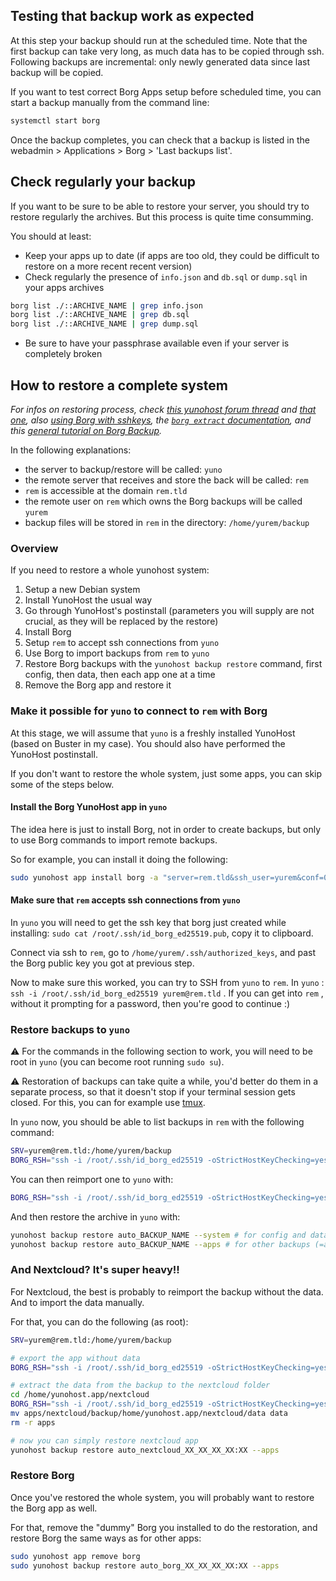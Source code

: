 ## Testing that backup work as expected

At this step your backup should run at the scheduled time. Note that the first backup can take very long, as much data has to be copied through ssh. Following backups are incremental: only newly generated data since last backup will be copied.

If you want to test correct Borg Apps setup before scheduled time, you can start a backup manually from the command line:

```bash
systemctl start borg
```

Once the backup completes, you can check that a backup is listed in the webadmin > Applications > Borg > 'Last backups list'.

## Check regularly your backup

If you want to be sure to be able to restore your server, you should try to restore regularly the archives. But this process is quite time consumming.

You should at least:

* Keep your apps up to date (if apps are too old, they could be difficult to restore on a more recent recent version)
* Check regularly the presence of `info.json` and `db.sql` or `dump.sql` in your apps archives

```bash
borg list ./::ARCHIVE_NAME | grep info.json
borg list ./::ARCHIVE_NAME | grep db.sql
borg list ./::ARCHIVE_NAME | grep dump.sql
```

* Be sure to have your passphrase available even if your server is completely broken




## How to restore a complete system

*For infos on restoring process, check [this yunohost forum thread](https://forum.yunohost.org/t/restoring-whole-yunohost-from-borg-backups/12705/3) and [that one](https://forum.yunohost.org/t/how-to-properly-backup-and-restore/12583/3), also [using Borg with sshkeys](https://thisiscasperslife.wordpress.com/2017/11/28/using-borg-backup-across-ssh-with-sshkeys/), the [`borg extract` documentation](https://borgbackup.readthedocs.io/en/stable/usage/extract.html), and this [general tutorial on Borg Backup](https://practical-admin.com/blog/backups-using-borg/).*

In the following explanations:

* the server to backup/restore will be called: `yuno`
* the remote server that receives and store the back will be called: `rem`
* `rem` is accessible at the domain `rem.tld`
* the remote user on `rem` which owns the Borg backups will be called `yurem`
* backup files will be stored in `rem` in the directory: `/home/yurem/backup`

### Overview

If you need to restore a whole yunohost system:

1. Setup a new Debian system
2. Install YunoHost the usual way
3. Go through YunoHost's postinstall (parameters you will supply are not crucial, as they will be replaced by the restore)
4. Install Borg
5. Setup `rem` to accept ssh connections from `yuno`
6. Use Borg to import backups from `rem` to `yuno`
7. Restore Borg backups with the `yunohost backup restore` command, first config, then data, then each app one at a time
8. Remove the Borg app and restore it

### Make it possible for `yuno` to connect to `rem` with Borg

At this stage, we will assume that `yuno` is a freshly installed YunoHost (based on Buster in my case). You should also have performed the YunoHost postinstall.

If you don't want to restore the whole system, just some apps, you can skip some of the steps below.

#### Install the Borg YunoHost app in `yuno`

The idea here is just to install Borg, not in order to create backups, but only to use Borg commands to import remote backups.

So for example, you can install it doing the following:

```bash
sudo yunohost app install borg -a "server=rem.tld&ssh_user=yurem&conf=0&data=0&apps=hextris&on_calendar=2:30"
```

#### Make sure that `rem` accepts ssh connections from `yuno`

In `yuno` you will need to get the ssh key that borg just created while installing: `sudo cat /root/.ssh/id_borg_ed25519.pub`, copy it to clipboard.

Connect via ssh to `rem`, go to `/home/yurem/.ssh/authorized_keys`, and past the Borg public key you got at previous step.

Now to make sure this worked, you can try to SSH from `yuno` to `rem`.
In `yuno` : `ssh -i /root/.ssh/id_borg_ed25519 yurem@rem.tld` . If you can get into `rem` , without it prompting for a password, then you're good to continue :)

### Restore backups to `yuno`

⚠️ For the commands in the following section to work, you will need to be root in `yuno` (you can become root running `sudo su`).

⚠️ Restoration of backups can take quite a while, you'd better do them in a separate process, so that it doesn't stop if your terminal session gets closed. For this, you can for example use [tmux](https://www.howtogeek.com/671422/how-to-use-tmux-on-linux-and-why-its-better-than-screen/).

In `yuno` now, you should be able to list backups in `rem` with the following command:

```bash
SRV=yurem@rem.tld:/home/yurem/backup
BORG_RSH="ssh -i /root/.ssh/id_borg_ed25519 -oStrictHostKeyChecking=yes " borg list $SRV
```

You can then reimport one to `yuno` with:

```bash
BORG_RSH="ssh -i /root/.ssh/id_borg_ed25519 -oStrictHostKeyChecking=yes " borg export-tar $SRV::auto_BACKUP_NAME /home/yunohost.backup/archives/auto_BACKUP_NAME.tar.gz
```

And then restore the archive in `yuno` with:

```bash
yunohost backup restore auto_BACKUP_NAME --system # for config and data backups
yunohost backup restore auto_BACKUP_NAME --apps # for other backups (=apps)
```

### And Nextcloud? It's super heavy!!

For Nextcloud, the best is probably to reimport the backup without the data. And to import the data manually.

For that, you can do the following (as root):

```bash
SRV=yurem@rem.tld:/home/yurem/backup

# export the app without data
BORG_RSH="ssh -i /root/.ssh/id_borg_ed25519 -oStrictHostKeyChecking=yes " borg export-tar -e apps/nextcloud/backup/home/yunohost.app $SRV::auto_nextcloud_XX_XX_XX_XX:XX /home/yunohost.backup/archives/auto_nextcloud_XX_XX_XX_XX:XX.tar.gz

# extract the data from the backup to the nextcloud folder
cd /home/yunohost.app/nextcloud
BORG_RSH="ssh -i /root/.ssh/id_borg_ed25519 -oStrictHostKeyChecking=yes " borg extract $SRV::auto_nextcloud_XX_XX_XX_XX:XX apps/nextcloud/backup/home/yunohost.app/nextcloud/
mv apps/nextcloud/backup/home/yunohost.app/nextcloud/data data
rm -r apps

# now you can simply restore nextcloud app
yunohost backup restore auto_nextcloud_XX_XX_XX_XX:XX --apps
```

### Restore Borg

Once you've restored the whole system, you will probably want to restore the Borg app as well.

For that, remove the "dummy" Borg you installed to do the restoration, and restore Borg the same ways as for other apps:

```bash
sudo yunohost app remove borg
sudo yunohost backup restore auto_borg_XX_XX_XX_XX:XX --apps
```
